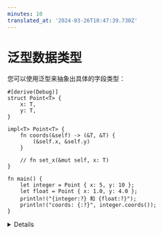```yaml
---
minutes: 10
translated_at: '2024-03-26T10:47:39.730Z'
---
```


# 泛型数据类型

您可以使用泛型来抽象出具体的字段类型：

```rust,editable
#[derive(Debug)]
struct Point<T> {
    x: T,
    y: T,
}

impl<T> Point<T> {
    fn coords(&self) -> (&T, &T) {
        (&self.x, &self.y)
    }

    // fn set_x(&mut self, x: T)
}

fn main() {
    let integer = Point { x: 5, y: 10 };
    let float = Point { x: 1.0, y: 4.0 };
    println!("{integer:?} 和 {float:?}");
    println!("coords: {:?}", integer.coords());
}
```

<details>

- _问题:_ 为什么在 `impl<T> Point<T> {}` 中 `T` 要指定两次？这不是多余的吗？
  - 这是因为它是泛型类型的泛型实现部分。
    它们是各自独立的泛型。
  - 这意味着这些方法被定义用于任何 `T`。
  - 你可以编写 `impl Point<u32> { .. }`。
    - `Point` 仍然是泛型的，你可以使用 `Point<f64>`，但在此代码块中的方法只会适用于 `Point<u32>`。

- 尝试声明一个新的变量 `let p = Point { x: 5, y: 10.0 };`。通过使用两个类型变量，比如 `T` 和 `U`，更新代码以允许点的元素具有不同的类型。

</details>
